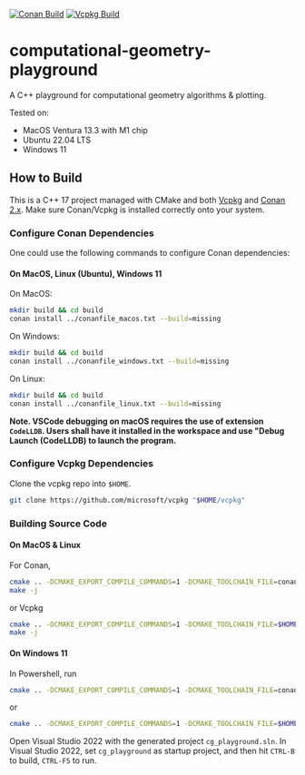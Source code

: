 [![Conan Build](https://github.com/shineyruan/computational-geometry-playground/actions/workflows/conan_build_release.yml/badge.svg)](https://github.com/shineyruan/computational-geometry-playground/actions/workflows/conan_build_release.yml)
[![Vcpkg Build](https://github.com/shineyruan/computational-geometry-playground/actions/workflows/vcpkg_build_release.yml/badge.svg)](https://github.com/shineyruan/computational-geometry-playground/actions/workflows/vcpkg_build_release.yml)

# computational-geometry-playground

A C++ playground for computational geometry algorithms &amp; plotting.

Tested on:

* MacOS Ventura 13.3 with M1 chip
* Ubuntu 22.04 LTS
* Windows 11

## How to Build

This is a C++ 17 project managed with CMake and both [Vcpkg](https://vcpkg.io/en/) and [Conan 2.x](https://conan.io/). Make sure Conan/Vcpkg is installed correctly onto your system.

### Configure Conan Dependencies

One could use the following commands to configure Conan dependencies:

#### On MacOS, Linux (Ubuntu), Windows 11

On MacOS:

```bash
mkdir build && cd build
conan install ../conanfile_macos.txt --build=missing
```

On Windows:

```bash
mkdir build && cd build
conan install ../conanfile_windows.txt --build=missing
```

On Linux:

```bash
mkdir build && cd build
conan install ../conanfile_linux.txt --build=missing
```

**Note. VSCode debugging on macOS requires the use of extension `CodeLLDB`. Users shall have it installed in the workspace and use "Debug Launch (CodeLLDB) to launch the program.**

### Configure Vcpkg Dependencies

Clone the vcpkg repo into `$HOME`.

```bash
git clone https://github.com/microsoft/vcpkg "$HOME/vcpkg"
```

### Building Source Code

#### On MacOS & Linux

For Conan,

```bash
cmake .. -DCMAKE_EXPORT_COMPILE_COMMANDS=1 -DCMAKE_TOOLCHAIN_FILE=conan_toolchain.cmake
make -j
```

or Vcpkg

```bash
cmake .. -DCMAKE_EXPORT_COMPILE_COMMANDS=1 -DCMAKE_TOOLCHAIN_FILE=$HOME/vcpkg/scripts/buildsystems/vcpkg.cmake
make -j
```

#### On Windows 11

In Powershell, run

```bash
cmake .. -DCMAKE_EXPORT_COMPILE_COMMANDS=1 -DCMAKE_TOOLCHAIN_FILE=conan_toolchain.cmake
```

or

```bash
cmake .. -DCMAKE_EXPORT_COMPILE_COMMANDS=1 -DCMAKE_TOOLCHAIN_FILE=$HOME/vcpkg/scripts/buildsystems/vcpkg.cmake
```

Open Visual Studio 2022 with the generated project `cg_playground.sln`. In Visual Studio 2022, set `cg_playground` as startup project, and then hit `CTRL-B` to build, `CTRL-F5` to run.
